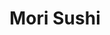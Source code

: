 ---
layout: place
title: Mori Sushi
permalink: /illinois/lake-in-the-hills/mori-sushi.html
stateAbbr: IL
stateName: Illinois
cityName: Lake in the Hills
seo:
  type: restaurant
  links: https://morisushirestaurant.com/
place_id: ChIJLVOHHnoSD4gRg7_C6eEwTuM
photos:
  - name: >-
      places/ChIJLVOHHnoSD4gRg7_C6eEwTuM/photos/AeeoHcIba8FntDJmUc2eFNdhyhRdRJwvLOxeN0w_Yu2H53zDnRZ12RXtM-nZBR9ptyO5dVFzhdleAMppYaNcVgGpsFNs9brt9hsVF1CA0Pd8FHU5rWrGnu-XznXeeB5gtHrUlN9-hXMNYP90cEAoqpAzOBUeGf8LfHmi2akMjVlj2ba8xQ7DBUVIOuFxF0WqlFmdR9x1GBXnJY4tfh06Qoq6QgeRGvHGO3iduKQresvdDEde7_GhxMzlz-IQmvWhqf8NDUWjgt03VvUKjGf6PGtJ_ghy3HivaXEDT9xhTFbwdU0lwg
    widthPx: 550
    heightPx: 310
    authorAttributions:
      - displayName: Mori Sushi
        uri: https://maps.google.com/maps/contrib/106699933816709213946
        photoUri: >-
          https://lh3.googleusercontent.com/a-/ALV-UjWB5jdnuUyXX2GUHnmO_RqqqqY_hbZAV70885U4mfZdvvN5ZCzc=s100-p-k-no-mo
    flagContentUri: >-
      https://www.google.com/local/imagery/report/?cb_client=maps_api_places.places_api&image_key=!1e10!2sAF1QipPhPlF5Pg8yjjIZMigSn4hnLcHqhNwlN8dgJgDi&hl=en-US
    googleMapsUri: >-
      https://www.google.com/maps/place//data=!3m4!1e2!3m2!1sAF1QipPhPlF5Pg8yjjIZMigSn4hnLcHqhNwlN8dgJgDi!2e10!4m2!3m1!1s0x880f127a1e87532d:0xe34e30e1e9c2bf83
  - name: >-
      places/ChIJLVOHHnoSD4gRg7_C6eEwTuM/photos/AeeoHcJ5DFBph1Abgp5Re6P4BX-hSwCnCW-lAMzXkPZRnKh1XscJhq6M_PzSADFi-zfHvm-2V0nTmqnXDoqNvUE0gxrM-UG1guP7pEZMemSVhJKCtTRrPf0U0q2kKgh70Bgp0Gt1LtOY8T725t-JmO3njykW9YQAUc4E1s7CTyzl5EA-Kur57rSIOedgO3bmD_97khr_fAuc1A_Nh8SyESuRJ_cNSewZAmxyN6vTIOri4WVGIz4sI7-jRCMWYCJOG-Uk-8X-ComI4899ZZer4-BbQEGrnxpu8kY3nvPhBuA5b3oqqw
    widthPx: 1600
    heightPx: 900
    authorAttributions:
      - displayName: Mori Sushi
        uri: https://maps.google.com/maps/contrib/106699933816709213946
        photoUri: >-
          https://lh3.googleusercontent.com/a-/ALV-UjWB5jdnuUyXX2GUHnmO_RqqqqY_hbZAV70885U4mfZdvvN5ZCzc=s100-p-k-no-mo
    flagContentUri: >-
      https://www.google.com/local/imagery/report/?cb_client=maps_api_places.places_api&image_key=!1e10!2sAF1QipOaYnw_-JGn1VdFAyqCrSW1qL6LWA9iY0MoYO1o&hl=en-US
    googleMapsUri: >-
      https://www.google.com/maps/place//data=!3m4!1e2!3m2!1sAF1QipOaYnw_-JGn1VdFAyqCrSW1qL6LWA9iY0MoYO1o!2e10!4m2!3m1!1s0x880f127a1e87532d:0xe34e30e1e9c2bf83
  - name: >-
      places/ChIJLVOHHnoSD4gRg7_C6eEwTuM/photos/AeeoHcLWHhI9zvPcwXFojeXMgIfR45gXVkmri0VTuRpdxdvWTy7uvV_X8ChpPTnKJJMxnkOQay7syGd_LPbBx8S1tpDwvYGQGef651z5wz6WpCkfpz0by_Z9mMQDY9BflfQp9z4MPgh9ZSjH48Md4rfq24WrF-qA7NB56uRjdSf3E_F9RvnwEKEvRvPBJbcWw-irxkIvBgzG2i6kEQbqxIC_2tWVmF82kygTLIa2YHKcfg3y47FZZrZg1Pu7Kq7On9GL2Wz68vvM6DeiieLECAncV0G8Do0M3qLdcJp2k8G0xhTEKf01fPvTCYyN3J6RJNFSjG1ArD6AWWUGiJrFmUTCqDZTvVI88wEJb7XTd9FbUqPMrvO3qPo8CSPbM5WMtKkdeI24cjKKQ7oFjd7auOZrmWuUSazpsQ1QNy441j0zoW00w2H-
    widthPx: 4032
    heightPx: 3024
    authorAttributions:
      - displayName: Jules S. Ro (Jules)
        uri: https://maps.google.com/maps/contrib/100069694868039395747
        photoUri: >-
          https://lh3.googleusercontent.com/a-/ALV-UjVlkCRgo5omLkKmVobiSTBK7YImaeMuMk7XlBzV5t7P7JwsWVYJMQ=s100-p-k-no-mo
    flagContentUri: >-
      https://www.google.com/local/imagery/report/?cb_client=maps_api_places.places_api&image_key=!1e10!2sCIHM0ogKEICAgIDr87vT1wE&hl=en-US
    googleMapsUri: >-
      https://www.google.com/maps/place//data=!3m4!1e2!3m2!1sCIHM0ogKEICAgIDr87vT1wE!2e10!4m2!3m1!1s0x880f127a1e87532d:0xe34e30e1e9c2bf83
  - name: >-
      places/ChIJLVOHHnoSD4gRg7_C6eEwTuM/photos/AeeoHcLSY7f3-lbeG8jc2wsD_8ifQtwiQ1W5NQe7Lfpjt0Qfx8GW9BbyuhbInZEMo75I-k4Q4o55mENehWS-jOJ4bUBzqRWndK6Ed6Z191KWGYQub9Bq8_bgk6Y30LMQrem3QxRZRLmfAmyVCjEsOmLn7QOrDCX2DZKsjzw-m0t1nkCU3D9c7Fq9Z7S710qijWx3fcuajkSRXag75sGxNFMcugT-I4P_p_BXH9sxYk6uwDVKiS92jLAduoJveLQMA9n-mmkIAlCNXmruyMY6aqIBKgHcqWXEPUcNKgaeezRvREd7AA
    widthPx: 3264
    heightPx: 2450
    authorAttributions:
      - displayName: Mori Sushi
        uri: https://maps.google.com/maps/contrib/106699933816709213946
        photoUri: >-
          https://lh3.googleusercontent.com/a-/ALV-UjWB5jdnuUyXX2GUHnmO_RqqqqY_hbZAV70885U4mfZdvvN5ZCzc=s100-p-k-no-mo
    flagContentUri: >-
      https://www.google.com/local/imagery/report/?cb_client=maps_api_places.places_api&image_key=!1e10!2sAF1QipOAEJC5n86pbMUCUYzrJyb_CwNAQ_SlMgdBUNZN&hl=en-US
    googleMapsUri: >-
      https://www.google.com/maps/place//data=!3m4!1e2!3m2!1sAF1QipOAEJC5n86pbMUCUYzrJyb_CwNAQ_SlMgdBUNZN!2e10!4m2!3m1!1s0x880f127a1e87532d:0xe34e30e1e9c2bf83
  - name: >-
      places/ChIJLVOHHnoSD4gRg7_C6eEwTuM/photos/AeeoHcKXmuhtcEQvbJiVe71lPQoP4-3SbPKIvaw2dYK1Sb1yZfUZZr5IFbEq2fJkwoTwbEXlWRwXaF9TmBk3ZcaTDrKNpBy3rUDUwL5JpazrvkBsN9CcvPV2Imk2wXJLf4uyqoQWs8uM-Pr46ffsde66reUNPQyvQucJzVT0bOMGKOngRvXzhFh6hAiOmXrCdwZwr4mccMngg-oH_zYekyuRjbnJg7b699ZC-oJ7g9F4drahsVWqlN4iySQUC9kxgBnixUvF8KKhS6-DFlMCtI9jlysAvMk-IgZYFasYjLwYktn-RbnjohxBKkbBswRXPan5QpmtpfObrTQKNd1I3ls70Zcv4w1VUpHtu4ur9XqVU_vAcutmKHm5aNCzMa03hjcWJ01-Csg0xUW5qPuEVhjJAnFR8z7fpRb-92hgd9VT_4majklI
    widthPx: 3000
    heightPx: 4000
    authorAttributions:
      - displayName: Patrick Page
        uri: https://maps.google.com/maps/contrib/103465965798553753185
        photoUri: >-
          https://lh3.googleusercontent.com/a/ACg8ocLO2iS9cWKDIo9rNHm3d9AymI4xnRpw6Dri0Zo1NlFJl9xdJQ=s100-p-k-no-mo
    flagContentUri: >-
      https://www.google.com/local/imagery/report/?cb_client=maps_api_places.places_api&image_key=!1e10!2sCIHM0ogKEICAgICnxJWqqQE&hl=en-US
    googleMapsUri: >-
      https://www.google.com/maps/place//data=!3m4!1e2!3m2!1sCIHM0ogKEICAgICnxJWqqQE!2e10!4m2!3m1!1s0x880f127a1e87532d:0xe34e30e1e9c2bf83
  - name: >-
      places/ChIJLVOHHnoSD4gRg7_C6eEwTuM/photos/AeeoHcJMZlYeKcy2TzGm5Ubxx-bVxofP6jioOfDpCEMPxXdmbuf159kmlTcydiIsO-o9pp0voxozMyE4gV1N_QCtYXxZhFTKW5mCQydlmdgmm4OZzfhyp2uNqhiHrMu5TFi-FXyoCiW53mG3s7Xt0Zlk65IpHY47pObamf2djdQRCoVVoiKtYon3PYALIFos6vS6aLd9bz_cYauxBh1ZR_Qjpq-bEBZq95P6LhgH9x_KQtqGj7D-r8miRMXcX-yHhzIgLIvUig7Idn5AeiKquUG9RO51JzNS5btBQK5dXnASgKMyaQ
    widthPx: 1600
    heightPx: 900
    authorAttributions:
      - displayName: Mori Sushi
        uri: https://maps.google.com/maps/contrib/106699933816709213946
        photoUri: >-
          https://lh3.googleusercontent.com/a-/ALV-UjWB5jdnuUyXX2GUHnmO_RqqqqY_hbZAV70885U4mfZdvvN5ZCzc=s100-p-k-no-mo
    flagContentUri: >-
      https://www.google.com/local/imagery/report/?cb_client=maps_api_places.places_api&image_key=!1e10!2sAF1QipMy1MzfEyv1bdCWX6wAcZITMqglbaPtna6qdHw1&hl=en-US
    googleMapsUri: >-
      https://www.google.com/maps/place//data=!3m4!1e2!3m2!1sAF1QipMy1MzfEyv1bdCWX6wAcZITMqglbaPtna6qdHw1!2e10!4m2!3m1!1s0x880f127a1e87532d:0xe34e30e1e9c2bf83
  - name: >-
      places/ChIJLVOHHnoSD4gRg7_C6eEwTuM/photos/AeeoHcLuCPLM68x5_qA78RP_cbj_KOAgOdz_Jol3EOnQigIddxfLcOZ4oCXjRAXOKzELYdKwHj8RXdBVmom9Sav43iPdycbQOT1g3M_yJr72U63UuIcLxFN4S6FvozynS3gG0cMsJlV_fU7WuUi9LtcfWe0ZjOSjG5W76Vu6T-EHZwtlTRyWvS9VWbAm_veDe2RR9_DAn7hhg1RM7X9ZlL38VB9C6ytyqtJnCSMHGliVIhmCXsizutF6t7vl5btZKk-DhoPK3PwYqxBmQlUYaZ2h4SB39shYkaK2MPjlLqwByv2Da4L4s_Il9wA5KPpbqR2VgcMfU6Z6RQZzDDuLOjAfHXqwSRdL47GKHwkiIFA2pAbEG7U2P-XPuxwgabU_WOMVkgFoRj-gRZ-j9ZmVNPkXZA61on3w9qNgt8odpSnEape-Pt_I
    widthPx: 3024
    heightPx: 4032
    authorAttributions:
      - displayName: Jules S. Ro (Jules)
        uri: https://maps.google.com/maps/contrib/100069694868039395747
        photoUri: >-
          https://lh3.googleusercontent.com/a-/ALV-UjVlkCRgo5omLkKmVobiSTBK7YImaeMuMk7XlBzV5t7P7JwsWVYJMQ=s100-p-k-no-mo
    flagContentUri: >-
      https://www.google.com/local/imagery/report/?cb_client=maps_api_places.places_api&image_key=!1e10!2sCIHM0ogKEICAgIDr8_vysgE&hl=en-US
    googleMapsUri: >-
      https://www.google.com/maps/place//data=!3m4!1e2!3m2!1sCIHM0ogKEICAgIDr8_vysgE!2e10!4m2!3m1!1s0x880f127a1e87532d:0xe34e30e1e9c2bf83
  - name: >-
      places/ChIJLVOHHnoSD4gRg7_C6eEwTuM/photos/AeeoHcJug38H1tsaPvgGtKqdkkKf21_D41DwDLRB7n_DvOZBC4DDIIAxKZ2u9m4vou6PuiPcbrjeJ_ObMk6iAgdGk4G9qjc5o2Sv2q5k8XEEQWTbz7FExbfey4vByaJlGlU7i5_CkJIQo1zqWHpGECObawZSfjlduWaEaZemZT62INwimmmNzVb76MzODJS94qpK3vRSJkq_6USjad8prdU2Gcw5pErrboskNSC-GnwOGYlH9iyJKdD69tCdzkOmgjveJp3DbkYhL9It7LObXcqt6VfmnsKf18xcnHQk7RBXsmMuPA
    widthPx: 2703
    heightPx: 2703
    authorAttributions:
      - displayName: Mori Sushi
        uri: https://maps.google.com/maps/contrib/106699933816709213946
        photoUri: >-
          https://lh3.googleusercontent.com/a-/ALV-UjWB5jdnuUyXX2GUHnmO_RqqqqY_hbZAV70885U4mfZdvvN5ZCzc=s100-p-k-no-mo
    flagContentUri: >-
      https://www.google.com/local/imagery/report/?cb_client=maps_api_places.places_api&image_key=!1e10!2sAF1QipNlzXmMd62jWO9uGdGrlmn3rEFwYlNeVEW0skKd&hl=en-US
    googleMapsUri: >-
      https://www.google.com/maps/place//data=!3m4!1e2!3m2!1sAF1QipNlzXmMd62jWO9uGdGrlmn3rEFwYlNeVEW0skKd!2e10!4m2!3m1!1s0x880f127a1e87532d:0xe34e30e1e9c2bf83
  - name: >-
      places/ChIJLVOHHnoSD4gRg7_C6eEwTuM/photos/AeeoHcJBDUdteuKrDaI6iULaRMZDzTTQhs7Q-DYQpmKEkuFBSwUbjGQr37vifrp7wx2vC1poe82AVN6LSeR_DRhYceTxB78G6esX89TekPj3b2FkZawsP7BohWHHwngCVaUSLnA68UxVq_eIPcpe50ftrApsPOJdcjNVmHDzX8M-QB4wbiosPilpAcm3P6E6W6tOGdk1Cd9o0i9qoTwyiNu-gSjHTXV9jD_1ibkAn1vYjsC06r5OMIxZrXJMgEL7NrOZF4WaKXykKng-9q4dSRsTIItKWSre0DNjhgUrlklQo0SvXw
    widthPx: 3024
    heightPx: 3780
    authorAttributions:
      - displayName: Mori Sushi
        uri: https://maps.google.com/maps/contrib/106699933816709213946
        photoUri: >-
          https://lh3.googleusercontent.com/a-/ALV-UjWB5jdnuUyXX2GUHnmO_RqqqqY_hbZAV70885U4mfZdvvN5ZCzc=s100-p-k-no-mo
    flagContentUri: >-
      https://www.google.com/local/imagery/report/?cb_client=maps_api_places.places_api&image_key=!1e10!2sAF1QipNcdJOjf8U9FReCj1m5xD7-Mo_UAfd6GMlJ25LP&hl=en-US
    googleMapsUri: >-
      https://www.google.com/maps/place//data=!3m4!1e2!3m2!1sAF1QipNcdJOjf8U9FReCj1m5xD7-Mo_UAfd6GMlJ25LP!2e10!4m2!3m1!1s0x880f127a1e87532d:0xe34e30e1e9c2bf83
  - name: >-
      places/ChIJLVOHHnoSD4gRg7_C6eEwTuM/photos/AeeoHcKgoG_NvKnsU3qnBhdLwyxqAdwEY89NYD3ThuwMYJVZ9s0bG5_WFo3zsuCB5cHZq1XE__3RGebCJxtPlpmXE1xEhE3ZgQOo-ZGeX_GVxqQK4T5RpFhNwq1MoOiSjCuAo3qX6XwFZDVYRZgeIxMRekhh6bs2ubsjiWjTt11qF8zXYuBG_-iwziszU-WacNwCObM3fvqdM8s3GnpfceG0vec1Gg3oa60QnzwNCF9FfnLORxPTF5kaZLf7t_H7-PMC31IuNIQQsRcY6XcKoCOKkZQ8PALyEWGY2pwVuEOb9o35HQ
    widthPx: 1600
    heightPx: 900
    authorAttributions:
      - displayName: Mori Sushi
        uri: https://maps.google.com/maps/contrib/106699933816709213946
        photoUri: >-
          https://lh3.googleusercontent.com/a-/ALV-UjWB5jdnuUyXX2GUHnmO_RqqqqY_hbZAV70885U4mfZdvvN5ZCzc=s100-p-k-no-mo
    flagContentUri: >-
      https://www.google.com/local/imagery/report/?cb_client=maps_api_places.places_api&image_key=!1e10!2sAF1QipOhVtc5T_L9C5mJvQg6i0dgX6O-EJsONWIND4lE&hl=en-US
    googleMapsUri: >-
      https://www.google.com/maps/place//data=!3m4!1e2!3m2!1sAF1QipOhVtc5T_L9C5mJvQg6i0dgX6O-EJsONWIND4lE!2e10!4m2!3m1!1s0x880f127a1e87532d:0xe34e30e1e9c2bf83
address: 2124 W Algonquin Rd, Lake in the Hills, IL 60156, USA
street: 2124 W Algonquin Rd
city: Lake in the Hills
state: IL
zip: '60156'
country: USA
neighborhood: null
latitude: '42.176174'
longitude: '-88.327412'
accessibility_options:
  wheelchairAccessibleParking: true
  wheelchairAccessibleEntrance: true
  wheelchairAccessibleRestroom: true
  wheelchairAccessibleSeating: true
business_status: OPERATIONAL
name: Mori Sushi
google_maps_links:
  directionsUri: >-
    https://www.google.com/maps/dir//''/data=!4m7!4m6!1m1!4e2!1m2!1m1!1s0x880f127a1e87532d:0xe34e30e1e9c2bf83!3e0
  placeUri: https://maps.google.com/?cid=16379082641640701827
  writeAReviewUri: >-
    https://www.google.com/maps/place//data=!4m3!3m2!1s0x880f127a1e87532d:0xe34e30e1e9c2bf83!12e1
  reviewsUri: >-
    https://www.google.com/maps/place//data=!4m4!3m3!1s0x880f127a1e87532d:0xe34e30e1e9c2bf83!9m1!1b1
  photosUri: >-
    https://www.google.com/maps/place//data=!4m3!3m2!1s0x880f127a1e87532d:0xe34e30e1e9c2bf83!10e5
primary_type: Sushi Restaurant
opening_hours:
  regular: null
  current: null
secondary_opening_hours:
  regular:
    weekdayDescriptions: null
    type: null
  current:
    weekdayDescriptions: null
    type: null
phone: (847) 854-4909
price_level: PRICE_LEVEL_MODERATE
price_range: null
rating: '4.4'
rating_count: 0
website: https://morisushirestaurant.com/
description: >-
  Experience Mori Sushi in Lake in the Hills, IL$$$Nestled in Lake in the Hills,
  IL, Mori Sushi stands out as a welcoming spot for fresh sushi and
  Japanese-inspired dishes, drawing in locals and visitors seeking quality
  dining options nearby. This trendy sushi bar emphasizes contemporary flair
  with locally sourced ingredients, creating inventive rolls and traditional
  favorites that highlight bold flavors and creative presentations. Paired with
  a selection of sake, beer, and wine, it's an ideal choice for those exploring
  top-rated sushi restaurants in the area, offering a relaxed vibe perfect for
  casual meals or special occasions. The restaurant also boasts accessible
  features like wheelchair-friendly entrances and seating, making it easier for
  everyone to enjoy authentic tastes without hassle. Whether you're searching
  for sushi places near me or craving a satisfying Japanese meal, this spot
  delivers a memorable experience with its thoughtful menu and inviting
  atmosphere.
generative_summary: >-
  Experience Mori Sushi in Lake in the Hills, IL$$$Nestled in Lake in the Hills,
  IL, Mori Sushi stands out as a welcoming spot for fresh sushi and
  Japanese-inspired dishes, drawing in locals and visitors seeking quality
  dining options nearby. This trendy sushi bar emphasizes contemporary flair
  with locally sourced ingredients, creating inventive rolls and traditional
  favorites that highlight bold flavors and creative presentations. Paired with
  a selection of sake, beer, and wine, it's an ideal choice for those exploring
  top-rated sushi restaurants in the area, offering a relaxed vibe perfect for
  casual meals or special occasions. The restaurant also boasts accessible
  features like wheelchair-friendly entrances and seating, making it easier for
  everyone to enjoy authentic tastes without hassle. Whether you're searching
  for sushi places near me or craving a satisfying Japanese meal, this spot
  delivers a memorable experience with its thoughtful menu and inviting
  atmosphere.
generative_disclosure: Summarized by AI using the Grok-3-Mini model.
reviews:
  - name: >-
      places/ChIJLVOHHnoSD4gRg7_C6eEwTuM/reviews/ChdDSUhNMG9nS0VJQ0FnSUNYNF83azFnRRAB
    relativePublishTimeDescription: 5 months ago
    rating: 5
    text:
      text: >-
        The sushi was great! Cute restaurant with great atmosphere and friendly
        service. Would definitely come here again. Also the garlic parmesan
        edamame was *chefs kiss*
      languageCode: en
    originalText:
      text: >-
        The sushi was great! Cute restaurant with great atmosphere and friendly
        service. Would definitely come here again. Also the garlic parmesan
        edamame was *chefs kiss*
      languageCode: en
    authorAttribution:
      displayName: Adeline Robinson Bihlmaier
      uri: https://www.google.com/maps/contrib/100858686758543254805/reviews
      photoUri: >-
        https://lh3.googleusercontent.com/a-/ALV-UjXBG57BKnJsR3YiCr6eooM4oiJN3YMdlsNvwVfRT_63D39ziopdTQ=s128-c0x00000000-cc-rp-mo-ba4
    publishTime: '2024-10-20T03:35:16.931146Z'
    flagContentUri: >-
      https://www.google.com/local/review/rap/report?postId=ChdDSUhNMG9nS0VJQ0FnSUNYNF83azFnRRAB&d=17924085&t=1
    googleMapsUri: >-
      https://www.google.com/maps/reviews/data=!4m6!14m5!1m4!2m3!1sChdDSUhNMG9nS0VJQ0FnSUNYNF83azFnRRAB!2m1!1s0x880f127a1e87532d:0xe34e30e1e9c2bf83
  - name: >-
      places/ChIJLVOHHnoSD4gRg7_C6eEwTuM/reviews/ChdDSUhNMG9nS0VJQ0FnSURQaXEyUDBnRRAB
    relativePublishTimeDescription: 4 months ago
    rating: 1
    text:
      text: >-
        How completely unprofessional and genuinely insane that we made
        reservations to eat here tonight for my wife's birthday. Only to have a
        poorly drawn sign saying you decided to close down for your daughters
        birthday? Why did you take reservations? Did you consider anyone else's
        special days? Clearly not, because you would have notified your
        customers, you didn't though. What a joke.
      languageCode: en
    originalText:
      text: >-
        How completely unprofessional and genuinely insane that we made
        reservations to eat here tonight for my wife's birthday. Only to have a
        poorly drawn sign saying you decided to close down for your daughters
        birthday? Why did you take reservations? Did you consider anyone else's
        special days? Clearly not, because you would have notified your
        customers, you didn't though. What a joke.
      languageCode: en
    authorAttribution:
      displayName: Douglas Kasza
      uri: https://www.google.com/maps/contrib/108446657023158653479/reviews
      photoUri: >-
        https://lh3.googleusercontent.com/a-/ALV-UjWh75iL_24KDCLM99h1-N_uzlXKSXCwteoR096jfdK6QX4AGp9s=s128-c0x00000000-cc-rp-mo
    publishTime: '2024-11-30T23:45:01.738582Z'
    flagContentUri: >-
      https://www.google.com/local/review/rap/report?postId=ChdDSUhNMG9nS0VJQ0FnSURQaXEyUDBnRRAB&d=17924085&t=1
    googleMapsUri: >-
      https://www.google.com/maps/reviews/data=!4m6!14m5!1m4!2m3!1sChdDSUhNMG9nS0VJQ0FnSURQaXEyUDBnRRAB!2m1!1s0x880f127a1e87532d:0xe34e30e1e9c2bf83
  - name: >-
      places/ChIJLVOHHnoSD4gRg7_C6eEwTuM/reviews/ChZDSUhNMG9nS0VJQ0FnSURVdmZLbFVREAE
    relativePublishTimeDescription: 3 weeks ago
    rating: 5
    text:
      text: >-
        Great food and everyone in our party kept saying "wow". We ordered all
        specially rolls and the chef really impressed us. Found our favorite
        sushi spot in the area.

        Edit: years later this is still our favorite sushi place in McHenry
        County.
      languageCode: en
    originalText:
      text: >-
        Great food and everyone in our party kept saying "wow". We ordered all
        specially rolls and the chef really impressed us. Found our favorite
        sushi spot in the area.

        Edit: years later this is still our favorite sushi place in McHenry
        County.
      languageCode: en
    authorAttribution:
      displayName: Dustin Krueger
      uri: https://www.google.com/maps/contrib/110604689130470032591/reviews
      photoUri: >-
        https://lh3.googleusercontent.com/a/ACg8ocJ_Xu1y7CLvmxBCQm7mN-xKxD7Ay9GmWgpTo8_fbuUl14WsZx0=s128-c0x00000000-cc-rp-mo-ba4
    publishTime: '2025-03-22T23:49:13.570395Z'
    flagContentUri: >-
      https://www.google.com/local/review/rap/report?postId=ChZDSUhNMG9nS0VJQ0FnSURVdmZLbFVREAE&d=17924085&t=1
    googleMapsUri: >-
      https://www.google.com/maps/reviews/data=!4m6!14m5!1m4!2m3!1sChZDSUhNMG9nS0VJQ0FnSURVdmZLbFVREAE!2m1!1s0x880f127a1e87532d:0xe34e30e1e9c2bf83
  - name: >-
      places/ChIJLVOHHnoSD4gRg7_C6eEwTuM/reviews/ChdDSUhNMG9nS0VJQ0FnSURQMl9ib3R3RRAB
    relativePublishTimeDescription: 4 months ago
    rating: 5
    text:
      text: >-
        One of the best sushi places around! 4.5 stars due to being pricey…
        Authentic sushi and creative rolls. Not your typical fast food sushi
        like the other places nearby. This place stands out with its delicious
        specialty rolls. Great preparation and presentation. Although this place
        can get pricey if you have a big appetite—- usually around $100 for two
        without drinks…
      languageCode: en
    originalText:
      text: >-
        One of the best sushi places around! 4.5 stars due to being pricey…
        Authentic sushi and creative rolls. Not your typical fast food sushi
        like the other places nearby. This place stands out with its delicious
        specialty rolls. Great preparation and presentation. Although this place
        can get pricey if you have a big appetite—- usually around $100 for two
        without drinks…
      languageCode: en
    authorAttribution:
      displayName: Amman Ahmad
      uri: https://www.google.com/maps/contrib/116111927418035324501/reviews
      photoUri: >-
        https://lh3.googleusercontent.com/a-/ALV-UjVAIoIfxWolDh7vzExn-4kofKv-0djnOYEKOAWb55IWXg2Q20Dr=s128-c0x00000000-cc-rp-mo
    publishTime: '2024-12-05T20:32:45.269509Z'
    flagContentUri: >-
      https://www.google.com/local/review/rap/report?postId=ChdDSUhNMG9nS0VJQ0FnSURQMl9ib3R3RRAB&d=17924085&t=1
    googleMapsUri: >-
      https://www.google.com/maps/reviews/data=!4m6!14m5!1m4!2m3!1sChdDSUhNMG9nS0VJQ0FnSURQMl9ib3R3RRAB!2m1!1s0x880f127a1e87532d:0xe34e30e1e9c2bf83
  - name: >-
      places/ChIJLVOHHnoSD4gRg7_C6eEwTuM/reviews/ChZDSUhNMG9nS0VJQ0FnSUR2OEw2UGJREAE
    relativePublishTimeDescription: 3 months ago
    rating: 5
    text:
      text: >-
        This is a local restaurant owned by locals, with family values, AND some
        of the freshest sushi in the area. We have been ordering from Mori for
        years and have never been disappointed by their commitment to their
        customers, their genuine wish to satisfy their customers, and the
        quality of their sushi.

        Order directly from their site if you want delivery! They attend to
        every customer and call you back, even if they couldn’t answer the phone
        when you called.

        Everything is delicious, but try their sashimi and sushi!
      languageCode: en
    originalText:
      text: >-
        This is a local restaurant owned by locals, with family values, AND some
        of the freshest sushi in the area. We have been ordering from Mori for
        years and have never been disappointed by their commitment to their
        customers, their genuine wish to satisfy their customers, and the
        quality of their sushi.

        Order directly from their site if you want delivery! They attend to
        every customer and call you back, even if they couldn’t answer the phone
        when you called.

        Everything is delicious, but try their sashimi and sushi!
      languageCode: en
    authorAttribution:
      displayName: Brenda Brockland
      uri: https://www.google.com/maps/contrib/109244770586257270713/reviews
      photoUri: >-
        https://lh3.googleusercontent.com/a-/ALV-UjUpcM-iAYOFpAeVTnGltbKLBjWwo7L24qVWPlJG9SHufQhyqvw=s128-c0x00000000-cc-rp-mo
    publishTime: '2024-12-17T00:18:58.299304Z'
    flagContentUri: >-
      https://www.google.com/local/review/rap/report?postId=ChZDSUhNMG9nS0VJQ0FnSUR2OEw2UGJREAE&d=17924085&t=1
    googleMapsUri: >-
      https://www.google.com/maps/reviews/data=!4m6!14m5!1m4!2m3!1sChZDSUhNMG9nS0VJQ0FnSUR2OEw2UGJREAE!2m1!1s0x880f127a1e87532d:0xe34e30e1e9c2bf83
review_summary: >-
  Customer Feedback on This Local Sushi Favorite$$$Folks rave about the fresh
  and creative sushi rolls at this spot, often highlighting the delicious
  flavors and impressive presentations that make meals feel special and
  satisfying. While most visitors appreciate the friendly service and welcoming
  vibe, a few mentions of occasional inconsistencies, like scheduling issues,
  remind us that even great places can have off days. Overall, it's clear that
  the food stands out as a highlight, with many calling it some of the best in
  the region for its authentic taste and variety that keeps people coming back.
  If you're hunting for reliable sushi restaurants nearby, this one scores high
  for its commitment to quality and customer care, making it a solid pick for
  groups or solo diners. In a casual setting like this, the positives far
  outweigh the minor hiccups, leaving most people excited to return for more
  tasty bites.
review_disclosure: Summarized by AI using the Grok-3-Mini model.
parking_options:
  freeParkingLot: true
  freeStreetParking: true
  valetParking: false
payment_options:
  acceptsCreditCards: true
  acceptsDebitCards: true
  acceptsCashOnly: false
  acceptsNfc: true
allow_dogs: null
curbside_pickup: true
delivery: true
dine_in: true
good_for_children: true
good_for_groups: true
good_for_sports: false
live_music: null
menu_for_children: false
outdoor_seating: false
reservable: true
restroom: true
serves_beer: true
serves_breakfast: false
serves_brunch: false
serves_cocktails: true
serves_coffee: null
serves_dinner: true
serves_dessert: true
serves_lunch: null
serves_vegetarian_food: true
serves_wine: true
takeout: true
update_category: pro
places_description: >-
  Casual sushi spot with traditional & creative entrees, including mori rolls &
  black rice.

---